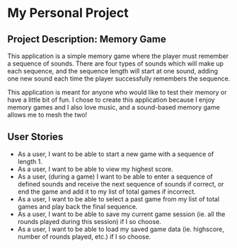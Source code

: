 # My Personal Project

## Project Description: Memory Game

This application is a simple memory game where the player
must remember a sequence of sounds. There are four
types of sounds which will make up each sequence, and the
sequence length will start at one sound, adding one new sound
each time the player successfully remembers the sequence.

This application is meant for anyone who would like to test their
memory or have a little bit of fun. I chose to create this application
because I enjoy memory games and I also love music, and a sound-based
memory game allows me to mesh the two!

## User Stories

- As a user, I want to be able to start a new game with a sequence
of length 1.
- As a user, I want to be able to view my
highest score.
- As a user, (during a game) I want to be able to enter a sequence of
defined sounds and receive the next sequence of sounds if correct, or
end the game and add it to my list of total games if incorrect.
- As a user, I want to be able to select a past game from my list of
total games and play back the final sequence.
- As a user, I want to be able to save my current game session (ie.
all the rounds played during this session) if I so choose.
- As a user, I want to be able to load my saved game data (ie. highscore,
number of rounds played, etc.) if I so choose.